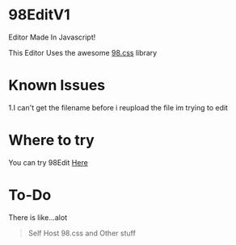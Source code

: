 # 98EditV1
Editor Made In Javascript!

This Editor Uses the awesome [98.css](https://github.com/jdan/98.css) library

# Known Issues
1.I can't get the filename before i reupload the file im trying to edit

# Where to try
You can try 98Edit [Here](https://98editv1.pages.dev)

# To-Do
There is like...alot
> Self Host 98.css and Other stuff
